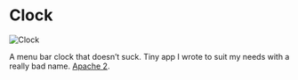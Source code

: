 # Clock
![Clock](http://i.imgur.com/UG0p5Nz.png)

A menu bar clock that doesn’t suck. Tiny app I wrote to suit my needs with a really bad name. [Apache 2](https://www.apache.org/licenses/LICENSE-2.0.html).
